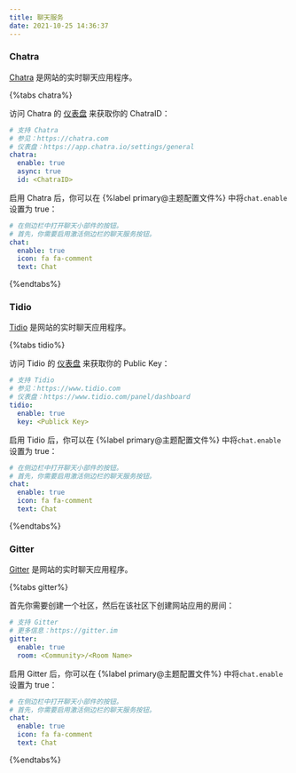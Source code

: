 ```yaml
---
title: 聊天服务
date: 2021-10-25 14:36:37
---
```


### Chatra

[Chatra](https://chatra.com/cn/) 是网站的实时聊天应用程序。

{%tabs chatra%}
<!-- tab 启用 Chatra → -->
访问 Chatra 的 [仪表盘](https://app.chatra.io/settings/general) 来获取你的 ChatraID：

```yml next/_config.yml
# 支持 Chatra
# 参见：https://chatra.com
# 仪表盘：https://app.chatra.io/settings/general
chatra:
  enable: true
  async: true
  id: <ChatraID>
```
<!-- endtab -->
<!-- tab 激活侧边栏按钮 -->
启用 Chatra 后，你可以在 {%label primary@主题配置文件%} 中将`chat.enable`设置为 true：

```yml next/_config.yml
# 在侧边栏中打开聊天小部件的按钮。
# 首先，你需要启用激活侧边栏的聊天服务按钮。
chat:
  enable: true
  icon: fa fa-comment
  text: Chat
```
<!-- endtab -->
{%endtabs%}

### Tidio

[Tidio](https://www.tidio.com) 是网站的实时聊天应用程序。

{%tabs tidio%}
<!-- tab 启用 Tidio → -->
访问 Tidio 的 [仪表盘](https://www.tidio.com/panel/dashboard) 来获取你的 Public Key：

```yml next/_config.yml
# 支持 Tidio
# 参见：https://www.tidio.com
# 仪表盘：https://www.tidio.com/panel/dashboard
tidio:
  enable: true
  key: <Publick Key>
```
<!-- endtab -->
<!-- tab 激活侧边栏按钮 -->
启用 Tidio 后，你可以在 {%label primary@主题配置文件%} 中将`chat.enable`设置为 true：

```yml next/_config.yml
# 在侧边栏中打开聊天小部件的按钮。
# 首先，你需要启用激活侧边栏的聊天服务按钮。
chat:
  enable: true
  icon: fa fa-comment
  text: Chat
```
<!-- endtab -->
{%endtabs%}

### Gitter

[Gitter](https://gitter.im) 是网站的实时聊天应用程序。

{%tabs gitter%}
<!-- tab 启用 Gitter → -->
首先你需要创建一个社区，然后在该社区下创建网站应用的房间：

```yml next/_config.yml
# 支持 Gitter
# 更多信息：https://gitter.im
gitter:
  enable: true
  room: <Community>/<Room Name>
```
<!-- endtab -->
<!-- tab 激活侧边栏按钮 -->
启用 Gitter 后，你可以在 {%label primary@主题配置文件%} 中将`chat.enable`设置为 true：

```yml next/_config.yml
# 在侧边栏中打开聊天小部件的按钮。
# 首先，你需要启用激活侧边栏的聊天服务按钮。
chat:
  enable: true
  icon: fa fa-comment
  text: Chat
```
<!-- endtab -->
{%endtabs%}
